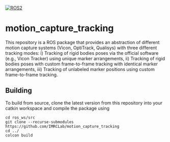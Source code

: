 [![ROS2](https://github.com/IMRCLab/motion_capture_tracking/actions/workflows/ROS.yml/badge.svg?branch=ros2)](https://github.com/IMRCLab/motion_capture_tracking/actions/workflows/ROS.yml)

# motion_capture_tracking

This repository is a ROS package that provides an abstraction of different motion capture systems (Vicon, OptiTrack, Qualisys) with three different tracking modes: i) Tracking of rigid bodies poses via the official software (e.g., Vicon Tracker) using unique marker arrangements, ii) Tracking of rigid bodies poses with custom frame-to-frame tracking with identical marker arrangements, iii) Tracking of unlabeled marker positions using custom frame-to-frame tracking.

## Building

To build from source, clone the latest version from this repository into your catkin workspace and compile the package using

```
cd ros_ws/src
git clone --recurse-submodules https://github.com/IMRCLab/motion_capture_tracking
cd ../
colcon build
```